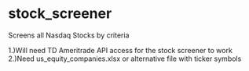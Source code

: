 # stock_screener
Screens all Nasdaq Stocks by criteria

1.)Will need TD Ameritrade API access for the stock screener to work
2.)Need us_equity_companies.xlsx or alternative file with ticker symbols

